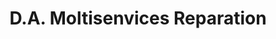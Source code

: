 ---
title: "D.A. Moltisenvices Reparation"
url: /petit-bourg/d-a-moltisenvices-reparation/
shop: shop
---
